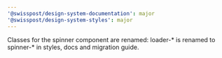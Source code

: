 ```yaml
---
'@swisspost/design-system-documentation': major
'@swisspost/design-system-styles': major
---
```


Classes for the spinner component are renamed:
loader-* is renamed to spinner-* in styles, docs and migration guide.